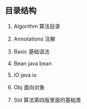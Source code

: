 ## 目录结构

1. Algorithm 算法目录

2. Annotations 注解

3. Basic    基础语法

4. Bean     java bean

5. IO       java io

6. Obj      面向对象

7. Std      算法第四版里面的基础类